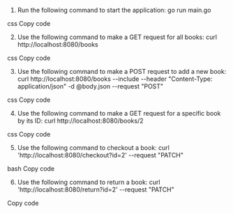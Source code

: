 1. Run the following command to start the application:
go run main.go

css
Copy code

2. Use the following command to make a GET request for all books:
curl http://localhost:8080/books

css
Copy code

3. Use the following command to make a POST request to add a new book:
curl http://localhost:8080/books
--include
--header "Content-Type: application/json"
-d @body.json
--request "POST"

css
Copy code

4. Use the following command to make a GET request for a specific book by its ID:
curl http://localhost:8080/books/2

css
Copy code

5. Use the following command to checkout a book:
curl 'http://localhost:8080/checkout?id=2'
--request "PATCH"

bash
Copy code

6. Use the following command to return a book:
curl 'http://localhost:8080/return?id=2'
--request "PATCH"

Copy code
